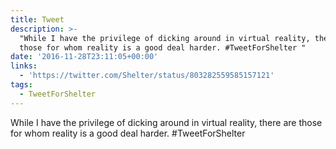 ```yaml
---
title: Tweet
description: >-
  "While I have the privilege of dicking around in virtual reality, there are
  those for whom reality is a good deal harder. #TweetForShelter "
date: '2016-11-28T23:11:05+00:00'
links:
  - 'https://twitter.com/Shelter/status/803282559585157121'
tags:
  - TweetForShelter
---
```

While I have the privilege of dicking around in virtual reality, there are those for whom reality is a good deal harder. #TweetForShelter 
